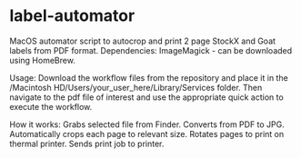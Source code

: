# label-automator
MacOS automator script to autocrop and print 2 page StockX and Goat labels from PDF format.
Dependencies: ImageMagick - can be downloaded using HomeBrew.

Usage: Download the workflow files from the repository and place it in the /Macintosh HD/Users/your_user_here/Library/Services folder. Then navigate to the pdf file of interest and use the appropriate quick action to execute the workflow.

How it works: Grabs selected file from Finder. Converts from PDF to JPG. Automatically crops each page to relevant size. Rotates pages to print on thermal printer. Sends print job to printer.
